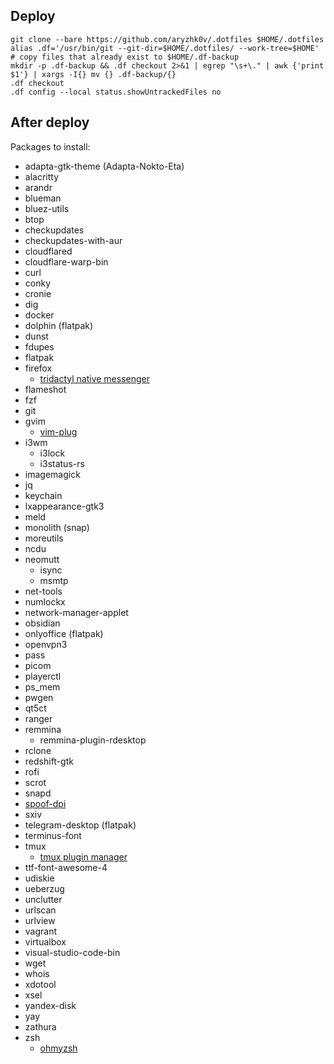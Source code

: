 ## Deploy

```
git clone --bare https://github.com/aryzhk0v/.dotfiles $HOME/.dotfiles
alias .df='/usr/bin/git --git-dir=$HOME/.dotfiles/ --work-tree=$HOME'
# copy files that already exist to $HOME/.df-backup
mkdir -p .df-backup && .df checkout 2>&1 | egrep "\s+\." | awk {'print $1'} | xargs -I{} mv {} .df-backup/{}
.df checkout
.df config --local status.showUntrackedFiles no
```
## After deploy

Packages to install:

- adapta-gtk-theme (Adapta-Nokto-Eta)
- alacritty
- arandr
- blueman
- bluez-utils
- btop
- checkupdates
- checkupdates-with-aur
- cloudflared
- cloudflare-warp-bin
- curl
- conky
- cronie
- dig
- docker
- dolphin (flatpak)
- dunst
- fdupes
- flatpak
- firefox
    - [tridactyl native messenger](https://github.com/tridactyl/native_messenger)
- flameshot
- fzf
- git
- gvim
    - [vim-plug](https://github.com/junegunn/vim-plug)
- i3wm
    - i3lock
    - i3status-rs
- imagemagick
- jq
- keychain
- lxappearance-gtk3
- meld
- monolith (snap)
- moreutils
- ncdu
- neomutt
    - isync
    - msmtp
- net-tools
- numlockx
- network-manager-applet
- obsidian
- onlyoffice (flatpak)
- openvpn3
- pass
- picom
- playerctl
- ps_mem
- pwgen
- qt5ct
- ranger
- remmina
    - remmina-plugin-rdesktop
- rclone
- redshift-gtk
- rofi
- scrot
- snapd
- [spoof-dpi](https://github.com/xvzc/SpoofDPI)
- sxiv
- telegram-desktop (flatpak)
- terminus-font
- tmux
    - [tmux plugin manager](https://github.com/tmux-plugins/tpm)
- ttf-font-awesome-4
- udiskie
- ueberzug
- unclutter
- urlscan
- urlview
- vagrant
- virtualbox
- visual-studio-code-bin
- wget
- whois
- xdotool
- xsel
- yandex-disk
- yay
- zathura
- zsh
    - [ohmyzsh](https://github.com/ohmyzsh/ohmyzsh)
